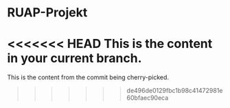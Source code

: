 # RUAP-Projekt
<<<<<<< HEAD
This is the content in your current branch.
=======
This is the content from the commit being cherry-picked.
>>>>>>> de496de0129fbc1b98c41472981e60bfaec90eca
